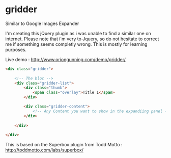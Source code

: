 gridder
=======

Similar to Google Images Expander 

I'm creating this jQuery plugin as i was unable to find a similar one on internet. Please note that i'm very to Jquery, so 
do not hesitate to correct me if something seems completly wrong. This is mostly for learning purposes.

Live demo : http://www.oriongunning.com/demo/gridder/

```html
<div class="gridder">
	
	<!-- The bloc -->
  	<div class="gridder-list">
		<div class="thumb">
			<span class="overlay">Title 1</span>
		</div>

		<div class="gridder-content">
			<!-- Any Content you want to show in the expandiing panel -->
		</div>
				
	</div>
	
</div>
```


This is based on the Superbox plugin from Todd Motto : http://toddmotto.com/labs/superbox/
